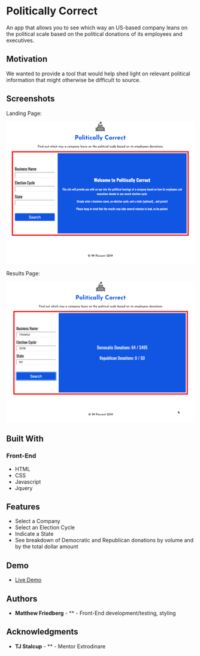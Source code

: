 <!-- # Politically Correct App

Initial wireframes:

https://photos.app.goo.gl/rq769bEXj6VRuNV18 -->


# Politically Correct

An app that allows you to see which way an US-based company leans on the political scale based on the political donations of its employees and executives.

## Motivation

We wanted to provide a tool that would help shed light on relevant political information that might otherwise be difficult to source. 

## Screenshots
Landing Page:

![login screen](screenshots/politically-correct-sh01.png)

Results Page:

![about](screenshots/politically-correct-sh02.png)

## Built With

### Front-End
* HTML
* CSS
* Javascript
* Jquery

## Features

* Select a Company
* Select an Election Cycle
* Indicate a State
* See breakdown of Democratic and Republican donations by volume and by the total dollar amount

## Demo

- [Live Demo](https://matrayu.github.io/Politically_Correct/)

## Authors

* **Matthew Friedberg** - ** - Front-End development/testing, styling

## Acknowledgments

* **TJ Stalcup** - ** - Mentor Extrodinare